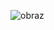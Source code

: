 ![obraz](https://user-images.githubusercontent.com/54420112/194398088-c37f389c-4e6e-4176-8012-3529229777df.png)
